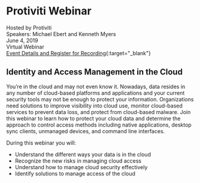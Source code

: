 # Protiviti Webinar

Hosted by Protiviti  
Speakers: Michael Ebert and Kenneth Myers  
June 4, 2019  
Virtual Webinar  
[Event Details and Register for Recording](https://www.protiviti.com/US-en/events/identity-and-access-management-cloud){:target="_blank"}  

## Identity and Access Management in the Cloud
You’re in the cloud and may not even know it. Nowadays, data resides in any number of cloud-based platforms and applications and your current security tools may not be enough to protect your information. Organizations need solutions to improve visibility into cloud use, monitor cloud-based services to prevent data loss, and protect from cloud-based malware. Join this webinar to learn how to protect your cloud data and determine the approach to control access methods including native applications, desktop sync clients, unmanaged devices, and command line interfaces.

During this webinar you will:
- Understand the different ways your data is in the cloud
- Recognize the new risks in managing cloud access
- Understand how to manage cloud security effectively
- Identify solutions to manage access of the cloud
